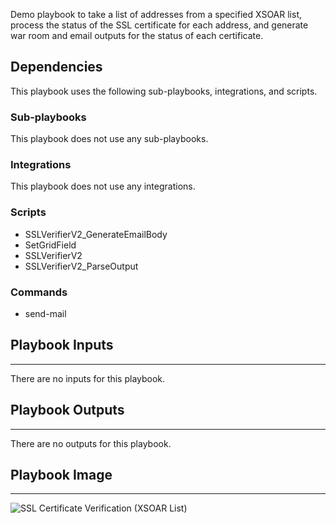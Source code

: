 Demo playbook to take a list of addresses from a specified XSOAR list, process the status of the SSL certificate for each address, and generate war room and email outputs for the status of each certificate. 

## Dependencies
This playbook uses the following sub-playbooks, integrations, and scripts.

### Sub-playbooks
This playbook does not use any sub-playbooks.

### Integrations
This playbook does not use any integrations.

### Scripts
* SSLVerifierV2_GenerateEmailBody
* SetGridField
* SSLVerifierV2
* SSLVerifierV2_ParseOutput

### Commands
* send-mail

## Playbook Inputs
---
There are no inputs for this playbook.

## Playbook Outputs
---
There are no outputs for this playbook.

## Playbook Image
---
![SSL Certificate Verification (XSOAR List)](../doc_files/SSL_Certificate_Verification_(XSOAR_List).png)